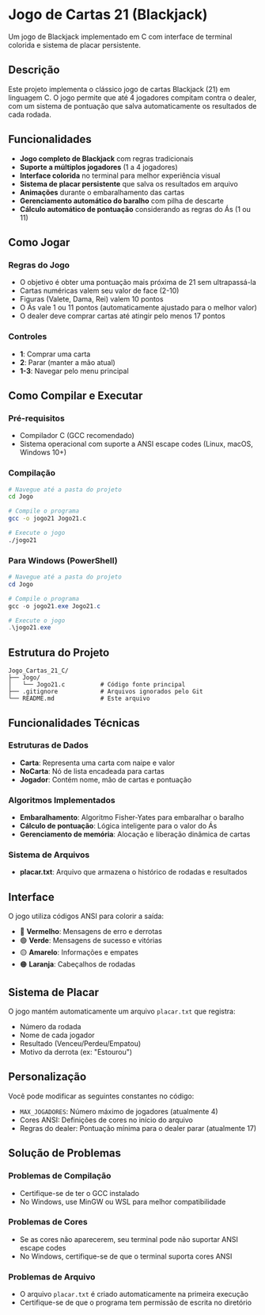 #  Jogo de Cartas 21 (Blackjack)

Um jogo de Blackjack implementado em C com interface de terminal colorida e sistema de placar persistente.

##  Descrição

Este projeto implementa o clássico jogo de cartas Blackjack (21) em linguagem C. O jogo permite que até 4 jogadores compitam contra o dealer, com um sistema de pontuação que salva automaticamente os resultados de cada rodada.

##  Funcionalidades

- **Jogo completo de Blackjack** com regras tradicionais
- **Suporte a múltiplos jogadores** (1 a 4 jogadores)
- **Interface colorida** no terminal para melhor experiência visual
- **Sistema de placar persistente** que salva os resultados em arquivo
- **Animações** durante o embaralhamento das cartas
- **Gerenciamento automático do baralho** com pilha de descarte
- **Cálculo automático de pontuação** considerando as regras do Ás (1 ou 11)

##  Como Jogar

### Regras do Jogo
- O objetivo é obter uma pontuação mais próxima de 21 sem ultrapassá-la
- Cartas numéricas valem seu valor de face (2-10)
- Figuras (Valete, Dama, Rei) valem 10 pontos
- O Ás vale 1 ou 11 pontos (automaticamente ajustado para o melhor valor)
- O dealer deve comprar cartas até atingir pelo menos 17 pontos

### Controles
- **1**: Comprar uma carta
- **2**: Parar (manter a mão atual)
- **1-3**: Navegar pelo menu principal

##  Como Compilar e Executar

### Pré-requisitos
- Compilador C (GCC recomendado)
- Sistema operacional com suporte a ANSI escape codes (Linux, macOS, Windows 10+)

### Compilação
```bash
# Navegue até a pasta do projeto
cd Jogo

# Compile o programa
gcc -o jogo21 Jogo21.c

# Execute o jogo
./jogo21
```

### Para Windows (PowerShell)
```powershell
# Navegue até a pasta do projeto
cd Jogo

# Compile o programa
gcc -o jogo21.exe Jogo21.c

# Execute o jogo
.\jogo21.exe
```

##  Estrutura do Projeto

```
Jogo_Cartas_21_C/
├── Jogo/
│   └── Jogo21.c          # Código fonte principal
├── .gitignore            # Arquivos ignorados pelo Git
└── README.md             # Este arquivo
```

##  Funcionalidades Técnicas

### Estruturas de Dados
- **Carta**: Representa uma carta com naipe e valor
- **NoCarta**: Nó de lista encadeada para cartas
- **Jogador**: Contém nome, mão de cartas e pontuação

### Algoritmos Implementados
- **Embaralhamento**: Algoritmo Fisher-Yates para embaralhar o baralho
- **Cálculo de pontuação**: Lógica inteligente para o valor do Ás
- **Gerenciamento de memória**: Alocação e liberação dinâmica de cartas

### Sistema de Arquivos
- **placar.txt**: Arquivo que armazena o histórico de rodadas e resultados

##  Interface

O jogo utiliza códigos ANSI para colorir a saída:
- 🔴 **Vermelho**: Mensagens de erro e derrotas
- 🟢 **Verde**: Mensagens de sucesso e vitórias  
- 🟡 **Amarelo**: Informações e empates
- 🟠 **Laranja**: Cabeçalhos de rodadas

##  Sistema de Placar

O jogo mantém automaticamente um arquivo `placar.txt` que registra:
- Número da rodada
- Nome de cada jogador
- Resultado (Venceu/Perdeu/Empatou)
- Motivo da derrota (ex: "Estourou")

##  Personalização

Você pode modificar as seguintes constantes no código:
- `MAX_JOGADORES`: Número máximo de jogadores (atualmente 4)
- Cores ANSI: Definições de cores no início do arquivo
- Regras do dealer: Pontuação mínima para o dealer parar (atualmente 17)

##  Solução de Problemas

### Problemas de Compilação
- Certifique-se de ter o GCC instalado
- No Windows, use MinGW ou WSL para melhor compatibilidade

### Problemas de Cores
- Se as cores não aparecerem, seu terminal pode não suportar ANSI escape codes
- No Windows, certifique-se de que o terminal suporta cores ANSI

### Problemas de Arquivo
- O arquivo `placar.txt` é criado automaticamente na primeira execução
- Certifique-se de que o programa tem permissão de escrita no diretório

